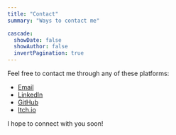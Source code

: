 ```yaml
---
title: "Contact"
summary: "Ways to contact me"

cascade:
  showDate: false
  showAuthor: false
  invertPagination: true
---
```


Feel free to contact me through any of these platforms:

- [Email](mailto:mariodoradomartinez@gmail.com)
- [LinkedIn](https://www.linkedin.com/in/mario-dorado-martinez)
- [GitHub](https://github.com/mdoradom)
- [Itch.io](https://mdoradom.itch.io)

I hope to connect with you soon!